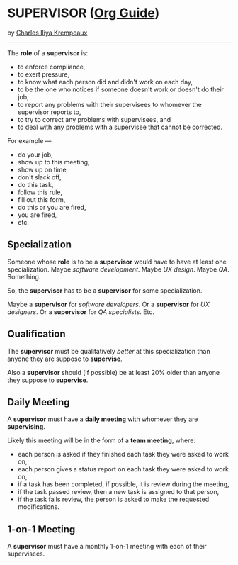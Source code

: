 # SUPERVISOR ([Org Guide](../../README.md))

by [Charles Iliya Krempeaux](http://changelog.ca/)

---

The **role** of a **supervisor** is:

* to enforce compliance,
* to exert pressure,
* to know what each person did and didn't work on each day,
* to be the one who notices if someone doesn't work or doesn't do their job,
* to report any problems with their supervisees to whomever the supervisor reports to,
* to try to correct any problems with supervisees, and
* to deal with any problems with a supervisee that cannot be corrected.

For example —

* do your job,
* show up to this meeting,
* show up on time,
* don't slack off,
* do this task,
* follow this rule,
* fill out this form,
* do this or you are fired,
* you are fired,
* etc.

## Specialization

Someone whose **role** is to be a **supervisor** would have to have at least one specialization.
Maybe _software development_.
Maybe _UX design_.
Maybe _QA_.
Something.

So, the **supervisor** has to be a **supervisor** for some specialization.

Maybe a **supervisor** for _software developers_.
Or a **supervisor** for _UX designers_.
Or a **supervisor** for _QA specialists_.
Etc.

## Qualification

The **supervisor** must be qualitatively _better_ at this specialization than anyone they are suppose to **supervise**.

Also a **supervisor** should (if possible) be at least 20% older than anyone they suppose to **supervise**.

## Daily Meeting

A **supervisor** must have a **daily meeting** with whomever they are **supervising**.

Likely this meeting will be in the form of a **team meeting**,
where:

* each person is asked if they finished each task they were asked to work on,
* each person gives a status report on each task they were asked to work on,
* if a task has been completed, if possible, it is review during the meeting,
* if the task passed review, then a new task is assigned to that person,
* if the task fails review, the person is asked to make the requested modifications.

## 1-on-1 Meeting

A **supervisor** must have a monthly 1-on-1 meeting with each of their supervisees.
